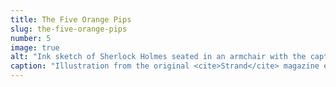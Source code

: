```yaml
---
title: The Five Orange Pips
slug: the-five-orange-pips
number: 5
image: true
alt: "Ink sketch of Sherlock Holmes seated in an armchair with the caption &#8220;His eyes bent upon the glow of the fire&#8221;"
caption: "Illustration from the original <cite>Strand</cite> magazine edition, Sidney Paget, 1891"
---
```

